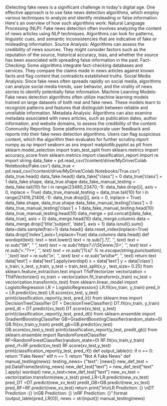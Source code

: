 iDetecting fake news is a significant challenge in today's digital age. One effective approach is to use fake news detection algorithms, which employ various techniques to analyze and identify misleading or false information. Here's an overview of how such algorithms work:
Natural Language Processing (NLP): Fake news detection often involves analyzing the content of news articles using NLP techniques. Algorithms can look for patterns, linguistic cues, and semantic inconsistencies that are indicative of fake or misleading information.
Source Analysis: Algorithms can assess the credibility of news sources. They might consider factors such as the reputation of the source, historical accuracy, bias, and whether the source has been associated with spreading false information in the past.
Fact-Checking: Some algorithms integrate fact-checking databases and services. They compare the claims made in news articles against known facts and flag content that contradicts established truths.
Social Media Analysis: Since fake news often spreads rapidly on social media, algorithms can analyze social media trends, user behavior, and the virality of news stories to identify potentially false information.
Machine Learning Models: Fake news detection algorithms often utilize machine learning models trained on large datasets of both real and fake news. These models learn to recognize patterns and features that distinguish between reliable and unreliable information.
Metadata Analysis: Algorithms can also examine metadata associated with news articles, such as publication dates, author information, and website domains, to assess the credibility of the content.
Community Reporting: Some platforms incorporate user feedback and reports into their fake news detection algorithms. Users can flag suspicious content, which the algorithm then evaluates for further scrutiny.mport numpy as np
import seaborn as sns
import matplotlib.pyplot as plt
from sklearn.model_selection import train_test_split
from sklearn.metrics import accuracy_score
from sklearn.metrics import classification_report
import re
import string
data_fake = pd.read_csv(’/content/drive/MyDrive/Colab
Notebooks/Fake.csv’)
data_true = pd.read_csv(’/content/drive/MyDrive/Colab
Notebooks/True.csv’)
data_true.head()
data_fake.head()
data_fake["class"] = 0
data_true[’class’] = 1
data_fake.shape, data_true.shape
data_fake_manual_testing = data_fake.tail(10)
for i in range(23480,23470,-1):
data_fake.drop([i], axis = 0, inplace = True)
data_true_manual_testing = data_true.tail(10)
for i in range(21416,21406,-1):
data_true.drop([i], axis = 0, inplace = True)
data_fake.shape, data_true.shape
data_fake_manual_testing[’class’] = 0
data_true_manual_testing[’class’] = 1
data_fake_manual_testing.head(10)
data_true_manual_testing.head(10)
data_merge = pd.concat([data_fake, data_true], axis =
0)
data_merge.head(10)
data_merge.columns
data = data_merge.drop([’title’,’subject’, ’date’],
axis = 1)
data.isnull().sum()
data=data.sample(frac=1)
data.head()
data.reset_index(inplace=True)
data.drop([’index’],axis=1,inplace=True)
data.columns
data.head()
def wordopt(text):
text = text.lower()
text = re.sub(’\[.*?\]’, ’’, text)
text = re.sub("\\W", " ", text)
text = re.sub(’https?://\St|www\.|S+’, ’’, text)
text = re.sub(’<."?>+’, ’’, text)
text = re.sub(’[%s]’ % re.escape(string.punctuation),
’ ’,text)
text = re.sub(’\n’, ’’, text)
text = re.sub(’\w*\d\w*’, ’’, text)
return text
data[’text’] = data[’text’].apply(wordopt)
x = data[’text’]
y = data[’class’]
x_train, x_test, y_train, y_test = train_test_split(x,y
, test_size= 0.25)
from sklearn.feature_extraction.text import
TfidfVectorizer
vectorization = TfidfVectorizer()
xv_train = vectorization.fit_transform(x_train)
xv_test = vectorization.transform(x_test)
from sklearn.linear_model import LogisticRegression
LR = LogisticRegression()
LR.fit(xv_train, y_train)
pred_lr = LR.predict(xv_test)
LR.score(xv_test, y_test)
print(classification_report(y_test, pred_lr))
from sklearn.tree import DecisionTreeClassifier
DT = DecisionTreeClassifier()
DT.fit(xv_train, y_train)
pred_dt = DT.predict(xv_test)
DT.score(xv_test, y_test)
print(classification_report(y_test, pred_dt))
from sklearn.ensemble import GradientBoostingClassifier
GB=GradientBoostingClassifier(random_state=0)
GB.fit(xv_train,y_train)
predit_gb=GB.predict(xv_test)
GB.score(xv_test,y_test)
print(classification_report(y_test, predit_gb))
from sklearn.ensemble import RandomForestClassifier
RF=RandomForestClassifier(random_state=0)
RF.fit(xv_train,y_train)
pred_rf=RF.predict(xv_test)
RF.score(xv_test,y_test)
print(classification_report(y_test, pred_rf))
def output_lable(n):
if n == 0:
return "Fake News"
elif n == 1:
return "Not A Fake News"
def manual_testing(news):
testing_news= {"text": [news]}
new_def_test = pd.DataFrame(testing_news)
new_def_test["text"] = new_def_test["text" ].apply(
wordopt)
new_x_test=new_def_test["text"]
new_xv_test = vectorization.transform(new_x_test)
pred_LR=LR.predict(new_xv_test)
pred_DT =DT.predict(new_xv_test)
predit_GB=GB.predict(new_xv_test)
pred_RF=RF.predict(new_xv_test)
return print("In\nLR Prediction: {} \nDT Prediction
:{} \nGB Prediction: {} \nRF Prediction: {}".format
(output_lable(pred_LR[0]),
news = str(input())
manual_testing(news)

